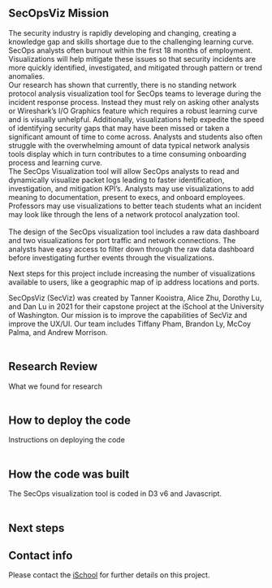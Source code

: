 ## SecOpsViz Mission 
The security industry is rapidly developing and changing, creating a knowledge gap and skills shortage due to the challenging learning curve. SecOps analysts often burnout within the first 18 months of employment. Visualizations will help mitigate these issues so that security incidents are more quickly identified, investigated, and mitigated through pattern or trend anomalies.
<br>
Our research has shown that currently, there is no standing network protocol analysis visualization tool for SecOps teams to leverage during the incident response process. Instead they must rely on asking other analysts or Wireshark’s I/O Graphics feature which requires a robust learning curve and is visually unhelpful. Additionally, visualizations help expedite the speed of identifying security gaps that may have been missed or taken a significant amount of time to come across. Analysts and students also often struggle with the overwhelming amount of data typical network analysis tools display which in turn contributes to a time consuming onboarding process and learning curve.
<br>
The SecOps Visualization tool will allow SecOps analysts to read and dynamically visualize packet logs leading to faster identification, investigation, and mitigation KPI’s. Analysts may use visualizations to add meaning to documentation, present to execs, and onboard employees. Professors may use visualizations to better teach students what an incident may look like through the lens of a network protocol analyzation tool.  
<br>
The design of the SecOps visualization tool includes a raw data dashboard and two visualizations for port traffic and network connections. The analysts have easy access to filter down through the raw data dashboard before investigating further events through the visualizations.

Next steps for this project include increasing the number of visualizations available to users, like a geographic map of ip address locations and ports. 

SecOpsViz (SecViz) was created by Tanner Kooistra, Alice Zhu, Dorothy Lu, and Dan Lu in 2021 for their capstone project at the iSchool at the University of Washington. Our mission is to improve the capabilities of SecViz and improve the UX/UI. Our team includes Tiffany Pham, Brandon Ly, McCoy Palma, and Andrew Morrison.
<br>
<br>
## Research Review
  What we found for research
  <br><br>
## How to deploy the code
  Instructions on deploying the code
  <br><br>
## How the code was built
  The SecOps visualization tool is coded in D3 v6 and Javascript.
  <br><br>
## Next steps
## Contact info
Please contact the [iSchool](ischool@uw.edu) for further details on this project.
